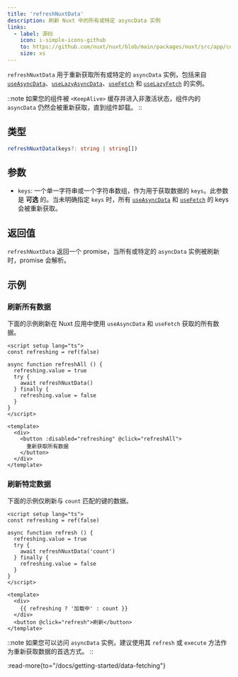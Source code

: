 ```yaml
---
title: 'refreshNuxtData'
description: 刷新 Nuxt 中的所有或特定 asyncData 实例
links:
  - label: 源码
    icon: i-simple-icons-github
    to: https://github.com/nuxt/nuxt/blob/main/packages/nuxt/src/app/composables/asyncData.ts
    size: xs
---
```


`refreshNuxtData` 用于重新获取所有或特定的 `asyncData` 实例，包括来自 [`useAsyncData`](/docs/api/composables/use-async-data)、[`useLazyAsyncData`](/docs/api/composables/use-lazy-async-data)、[`useFetch`](/docs/api/composables/use-fetch) 和 [`useLazyFetch`](/docs/api/composables/use-lazy-fetch) 的实例。

::note
如果您的组件被 `<KeepAlive>` 缓存并进入非激活状态，组件内的 `asyncData` 仍然会被重新获取，直到组件卸载。
::

## 类型

```ts
refreshNuxtData(keys?: string | string[])
```

## 参数

* `keys`: 一个单一字符串或一个字符串数组，作为用于获取数据的 `keys`。此参数是 **可选** 的。当未明确指定 `keys` 时，所有 [`useAsyncData`](/docs/api/composables/use-async-data) 和 [`useFetch`](/docs/api/composables/use-fetch) 的 keys 会被重新获取。

## 返回值

`refreshNuxtData` 返回一个 promise，当所有或特定的 `asyncData` 实例被刷新时，promise 会解析。

## 示例

### 刷新所有数据

下面的示例刷新在 Nuxt 应用中使用 `useAsyncData` 和 `useFetch` 获取的所有数据。

```vue [pages/some-page.vue]
<script setup lang="ts">
const refreshing = ref(false)

async function refreshAll () {
  refreshing.value = true
  try {
    await refreshNuxtData()
  } finally {
    refreshing.value = false
  }
}
</script>

<template>
  <div>
    <button :disabled="refreshing" @click="refreshAll">
      重新获取所有数据
    </button>
  </div>
</template>
```

### 刷新特定数据

下面的示例仅刷新与 `count` 匹配的键的数据。

```vue [pages/some-page.vue]
<script setup lang="ts">
const refreshing = ref(false)

async function refresh () {
  refreshing.value = true
  try {
    await refreshNuxtData('count')
  } finally {
    refreshing.value = false
  }
}
</script>

<template>
  <div>
    {{ refreshing ? '加载中' : count }}
  </div>
  <button @click="refresh">刷新</button>
</template>
```

::note
如果您可以访问 `asyncData` 实例，建议使用其 `refresh` 或 `execute` 方法作为重新获取数据的首选方式。
::

:read-more{to="/docs/getting-started/data-fetching"}